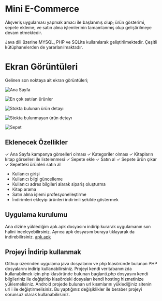# Mini E-Commerce

Alışveriş uygulaması yapmak amacı ile başlanmış olup;
ürün gösterimi, sepete ekleme, ve satın alma işlemlerinin tamamlanmış olup geliştirilmeye devam etmektedir.

Java dili üzerine MYSQL, PHP ve SQLite kullanılarak geliştirilmektedir. Çeşitli kütüphanelerden de yararlanılmaktadır.


# Ekran Görüntüleri

Gelinen son noktaya ait ekran görüntüleri;

![Ana Sayfa](https://lh3.googleusercontent.com/Ej8OvHGL2b-Wv5luZLtx8h-wIAzhhV1XRngq7-qeVCrJ3Jlm2JoyHGyvO0G2tNlhmRkOUbtsJ7HPgw "Ana Sayfa")

![En çok satılan ürünler](https://lh3.googleusercontent.com/v5zD2xHi-2RwPrbW-ta-7UbMI2pARiDCWinm1fL64X1U3-tDCTEso00B72tFzJ-rllncf87N4HW4Bw "En çok satılan ürünler")

![Stokta bulunan ürün detayı](https://lh3.googleusercontent.com/M8X0rA7z-UCpaqq8HZ6j__7RTrECnfVbWz_2Qv2gOE1GbmbkEUHPIMo8ZvioVBeDcIEtYkWHZ9aIUw "Stokta bulunan ürün detayı")

![Stokta bulunmayan ürün detayı](https://lh3.googleusercontent.com/u7ujCgOCl45W_hI-N-tUwZG2wyvdSwTF1_bTlDXZpO03agAI8zI-LF0USlmBI5-9A8GCT2yWlVyklQ "Stokta bulunmayan ürün detayı")

![Sepet](https://lh3.googleusercontent.com/9R9l6fo4oKIsgu757sbpVY4PJBiTne9I62QQV2A4lFDmKBGwdfkG1N507cYF_JRqwnk_YP_2xiesmw "Sepet")

## Eklenecek Özellikler

 ✓ Ana Sayfa kampanya görselleri olması 
 ✓ Kategoriler olması
 ✓ Kitapların kitap görselleri ile listelenmesi
 ✓ Sepete ekle
 ✓ Satın al
 ✓ Sepete ürün çıkar
 ✓ Sepetteki ürünleri satın al
  -  Kullanıcı girişi
 - Kullanıcı bilgi güncelleme
 - Kullanıcı adres bilgileri alarak sipariş oluşturma
 - Kitap arama
 - Satın alma işlemi profesyonelleştirme
 - İndirimleri ekleyip ürünleri indirimli şekilde göstermek 

## Uygulama kurulumu

Ana dizine yüklediğim apk.apk dosyasını indirip kurarak uygulamanın son halini inceleyebilirsiniz. Ayrıca apk dosyasını buraya tıklayarak da indirebilirsiniz. [apk.apk](https://github.com/DevrimCatak/Mini_E-Commerce/blob/master/apk.apk)


## Projeyi İndirip kullanmak

Githup üzerinden uygulama java dosyalarını ve php klasöründe bulunan PHP dosyalarını indirip kullanabilirsiniz. Projeyi kendi veritabanınızda kullanabilmek için php klasöründe bulunan baglanti.php dosyasını kendi bilgileriniz ile değiştirip klasördeki dosyaları kendi hosting hizmetinize yüklemelisiniz. Android projede bulunan url kısımlarını yüklediğiniz sitenin url i ile değiştirmelisiniz. Bu yaptığınız değişiklikler ile beraber projeyi sorunsuz olarak kullanabilirsiniz.
